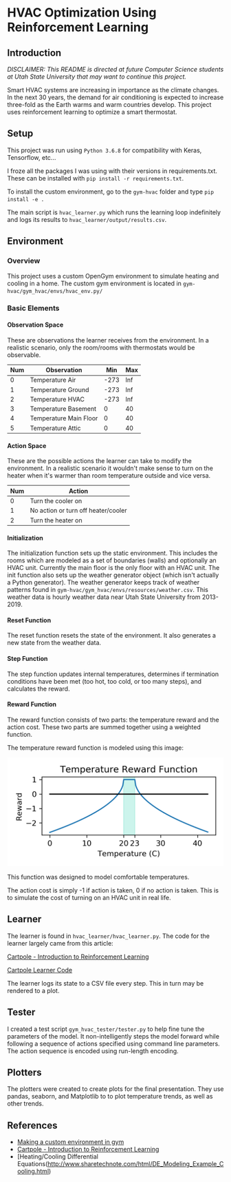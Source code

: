# HVAC Optimization Using Reinforcement Learning

## Introduction

_DISCLAIMER: This README is directed at future Computer Science students at Utah State University that may want to continue this project._

Smart HVAC systems are increasing in importance as the climate changes. In the next 30 years, the demand for air conditioning is expected to increase three-fold as the Earth warms and warm countries develop. This project uses reinforcement learning to optimize a smart thermostat. 


## Setup

This project was run using `Python 3.6.8` for compatibility with Keras, Tensorflow, etc...

I froze all the packages I was using with their versions in requirements.txt. These can be installed with `pip install -r requirements.txt`.

To install the custom environment, go to the `gym-hvac` folder and type `pip install -e .` 

The main script is `hvac_learner.py` which runs the learning loop indefinitely and logs its results to `hvac_learner/output/results.csv`.

## Environment

### Overview

This project uses a custom OpenGym environment to simulate heating and cooling in a home. The custom gym environment is located in `gym-hvac/gym_hvac/envs/hvac_env.py/`

### Basic Elements

#### Observation Space

These are observations the learner receives from the environment. In a realistic scenario, only the room/rooms with thermostats would be observable.

| Num | Observation            | Min  | Max |
|-----|------------------------|------|-----|
| 0   | Temperature Air        | -273 | Inf |
| 1   | Temperature Ground     | -273 | Inf |
| 2   | Temperature HVAC       | -273 | Inf |
| 3   | Temperature Basement   | 0    | 40  |
| 4   | Temperature Main Floor | 0    | 40  |
| 5   | Temperature Attic      | 0    | 40  |

#### Action Space

These are the possible actions the learner can take to modify the environment. In a realistic scenario it wouldn't make sense to turn on the heater when it's warmer than room temperature outside and vice versa.

| Num | Action                              |
|-----|-------------------------------------|
| 0   | Turn the cooler on                  |
| 1   | No action or turn off heater/cooler |
| 2   | Turn the heater on                  |

#### Initialization

The initialization function sets up the static environment. This includes the rooms which are modeled as a set of boundaries (walls) and optionally an HVAC unit. Currently the main floor is the only floor with an HVAC unit. The init function also sets up the weather generator object (which isn't actually a Python generator). The weather generator keeps track of weather patterns found in `gym-hvac/gym_hvac/envs/resources/weather.csv`. This weather data is hourly weather data near Utah State University from 2013-2019.

#### Reset Function

The reset function resets the state of the environment. It also generates a new state from the weather data.

#### Step Function

The step function updates internal temperatures, determines if termination conditions have been met (too hot, too cold, or too many steps), and calculates the reward. 

#### Reward Function

The reward function consists of two parts: the temperature reward and the action cost. These two parts are summed together using a weighted function.
 
The temperature reward function is modeled using this image:

![Image of Yaktocat](https://raw.githubusercontent.com/Devenpor572/CleanEnergyHVACGroup/master/resources/temperature_reward.png)

This function was designed to model comfortable temperatures.

The action cost is simply -1 if action is taken, 0 if no action is taken. This is to simulate the cost of turning on an HVAC unit in real life.

## Learner

The learner is found in `hvac_learner/hvac_learner.py`. The code for the learner largely came from this article:

[Cartpole - Introduction to Reinforcement Learning](https://towardsdatascience.com/cartpole-introduction-to-reinforcement-learning-ed0eb5b58288)

[Cartpole Learner Code](https://github.com/gsurma/cartpole)

The learner logs its state to a CSV file every step. This in turn may be rendered to a plot.

## Tester

I created a test script `gym_hvac_tester/tester.py` to help fine tune the parameters of the model. It non-intelligently steps the model forward while following a sequence of actions specified using command line parameters. The action sequence is encoded using run-length encoding.

## Plotters

The plotters were created to create plots for the final presentation. They use pandas, seaborn, and Matplotlib to to plot temperature trends, as well as other trends.

## References

- [Making a custom environment in gym](https://medium.com/@apoddar573/making-your-own-custom-environment-in-gym-c3b65ff8cdaa)
- [Cartpole - Introduction to Reinforcement Learning](https://towardsdatascience.com/cartpole-introduction-to-reinforcement-learning-ed0eb5b58288)
- [Heating/Cooling Differential Equations(http://www.sharetechnote.com/html/DE_Modeling_Example_Cooling.html)
